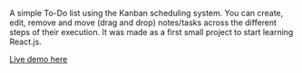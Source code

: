 A simple To-Do list using the Kanban scheduling system. You can create, edit, remove and move (drag and drop) notes/tasks across the different steps of their execution. It was made as a first small project to start learning React.js.

[Live demo here](https://kanban-board-tadej.vercel.app)
